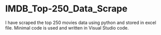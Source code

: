 # IMDB_Top-250_Data_Scrape
I have scraped the top 250 movies data using python and stored in excel file. Minimal code is used and written in Visual Studio code. 
